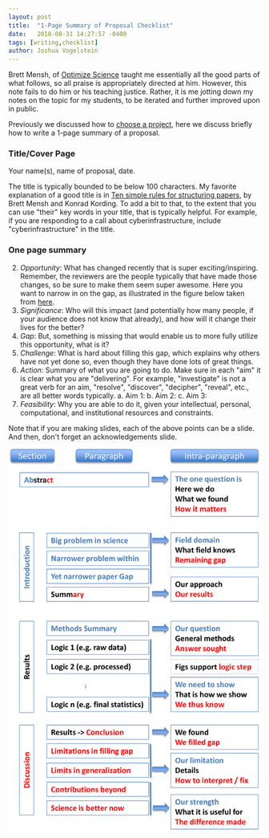 ```yaml
---
layout: post
title:  "1-Page Summary of Proposal Checklist"
date:   2018-08-31 14:27:57 -0400
tags: [writing,checklist]
author: Joshua Vogelstein
---
```


Brett Mensh, of [Optimize Science](http://optimizescience.com/) taught me essentially all the good parts of what follows, so all praise is appropriately directed at him. However, this note  fails to do him or his teaching justice.  Rather, it is me jotting down my notes on the topic for my students, to be iterated and further improved upon in public.

Previously we discussed how to [choose a project](2018-08-31-sig-and-feas.markdown), here we discuss briefly how to write a 1-page summary of a proposal.  

### Title/Cover Page

Your name(s), name of proposal, date.

The title is typically bounded to be below 100 characters.  My favorite explanation of a good title is in [Ten simple rules for structuring papers](https://journals.plos.org/ploscompbiol/article?id=10.1371/journal.pcbi.1005619), by Brett Mensh and Konrad Kording.  To add a bit to that, to the extent that you can use "their" key words in your title, that is typically helpful.  For example, if you are responding to a call about cyberinfrastructure, include "cyberinfrastructure" in the title.



### One page summary

2. *Opportunity*: What has changed recently that is super exciting/inspiring. Remember, the reviewers are the people typically that have made those changes, so be sure to make them seem super awesome.  Here you want to narrow in on the gap, as illustrated in the figure below taken from [here](https://journals.plos.org/ploscompbiol/article/figure?id=10.1371/journal.pcbi.1005619.g001).
7. *Significance*: Who will this impact (and potentially how many people, if your audience does not know that already), and how will it change their lives for the better?
3. *Gap*: But, something is missing that would enable us to more fully utilize this opportunity, what is it?
4. *Challenge*: What is hard about filling this gap, which explains why others have not yet done so, even though they have done lots of great things.
5. *Action*: Summary of what you are going to do. Make sure in each "aim" it is clear what you are "delivering".  For example, "investigate" is not a great verb for an aim, "resolve", "discover", "decipher", "reveal", etc., are all better words typically.
  a. Aim 1:
  b. Aim 2:
  c. Aim 3:
6. *Feasibility*:  Why you are able to do it, given your intellectual, personal, computational, and institutional resources and constraints.


Note that if you are making slides, each of the above points can be a slide.  And then, don't forget an acknowledgements slide.

![Summary of a paper’s structural elements at three spatial scales: Across sections, across paragraphs, and within paragraphs.](/assets/post_images/paper_scales.png)
